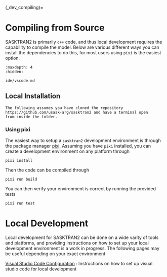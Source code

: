 
(_dev_compiling)=
# Compiling from Source
SASKTRAN2 is primarily `c++` code, and thus local development requires the capability to compile the model.  Below are various
different ways you can install the dependencies to do this, for most users using `pixi` is the easiest option.

```{toctree}
:maxdepth: 4
:hidden:

ide/vscode.md
```

## Local Installation
```{note}
The following assumes you have cloned the repository https://github.com/usask-arg/sasktran2 and have a terminal open
from inside the folder.
```

### Using pixi
The easiest way to setup a `sasktran2` development environment is through the package manager [pixi](https://pixi.sh/latest/).
Assuming you have `pixi` installed, you can create a development environment on any platform through

```
pixi install
```

Then the code can be compiled through

```
pixi run build
```

You can then verify your environment is correct by running the provided tests

```
pixi run test
```

# Local Development
Local development for SASKTRAN2 can be done on a wide varity of tools and platforms, and providing
instructions on how to set up your local development environment is a work in progress.  The following
pages may be useful depending on your exact environment

[Visual Studio Code Configuration](ide/vscode.md)
: Instructions on how to set up visual studio code for local development
